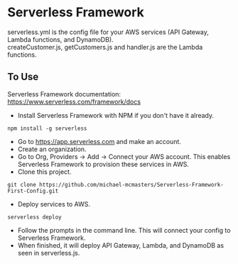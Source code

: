 # Serverless Framework

serverless.yml is the config file for your AWS services (API Gateway, Lambda functions, and DynamoDB).
<br />
createCustomer.js, getCustomers.js and handler.js are the Lambda functions.

## To Use

Serverless Framework documentation: https://www.serverless.com/framework/docs

- Install Serverless Framework with NPM if you don't have it already.
```
npm install -g serverless
```

- Go to https://app.serverless.com and make an account.
- Create an organization.
- Go to Org, Providers -> Add -> Connect your AWS account. This enables Serverless Framework to provision these services in AWS.
- Clone this project.

```
git clone https://github.com/michael-mcmasters/Serverless-Framework-First-Config.git
```

- Deploy services to AWS.
```
serverless deploy
```

- Follow the prompts in the command line. This will connect your config to Serverless Framework.
- When finished, it will deploy API Gateway, Lambda, and DynamoDB as seen in serverless.js.
